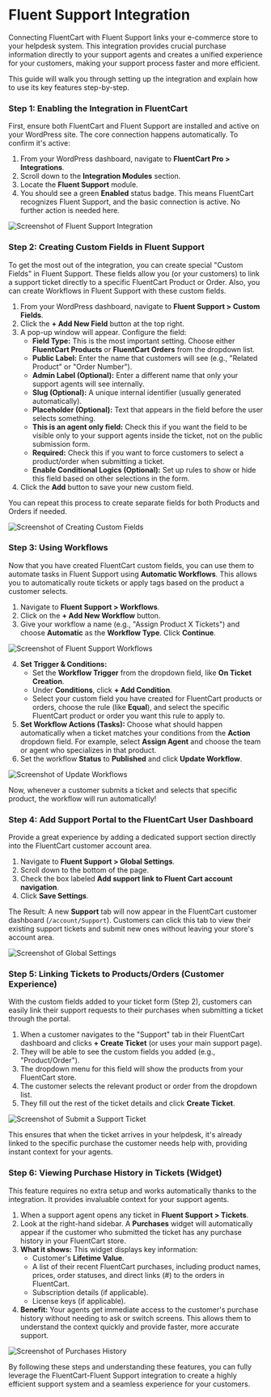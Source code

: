 # Fluent Support Integration

Connecting FluentCart with Fluent Support links your e-commerce store to your helpdesk system. This integration provides crucial purchase information directly to your support agents and creates a unified experience for your customers, making your support process faster and more efficient.

This guide will walk you through setting up the integration and explain how to use its key features step-by-step.

### Step 1: Enabling the Integration in FluentCart

First, ensure both FluentCart and Fluent Support are installed and active on your WordPress site. The core connection happens automatically. To confirm it's active:

1.  From your WordPress dashboard, navigate to **FluentCart Pro > Integrations**.
2.  Scroll down to the **Integration Modules** section.
3.  Locate the **Fluent Support** module.
4.  You should see a green **Enabled** status badge. This means FluentCart recognizes Fluent Support, and the basic connection is active. No further action is needed here.

![Screenshot of Fluent Support Integration](/images/integrations/fluentsupport-integration/enabling-the-integration.webp)

### Step 2: Creating Custom Fields in Fluent Support

To get the most out of the integration, you can create special "Custom Fields" in Fluent Support. These fields allow you (or your customers) to link a support ticket directly to a specific FluentCart Product or Order. Also, you can create Workflows in Fluent Support with these custom fields.

1.  From your WordPress dashboard, navigate to **Fluent Support > Custom Fields**.
2.  Click the **+ Add New Field** button at the top right.
3.  A pop-up window will appear. Configure the field:
    * **Field Type:** This is the most important setting. Choose either **FluentCart Products** or **FluentCart Orders** from the dropdown list.
    * **Public Label:** Enter the name that customers will see (e.g., "Related Product" or "Order Number").
    * **Admin Label (Optional):** Enter a different name that only your support agents will see internally.
    * **Slug (Optional):** A unique internal identifier (usually generated automatically).
    * **Placeholder (Optional):** Text that appears in the field before the user selects something.
    * **This is an agent only field:** Check this if you want the field to be visible only to your support agents inside the ticket, not on the public submission form.
    * **Required:** Check this if you want to force customers to select a product/order when submitting a ticket.
    * **Enable Conditional Logics (Optional):** Set up rules to show or hide this field based on other selections in the form.
4.  Click the **Add** button to save your new custom field.

You can repeat this process to create separate fields for both Products and Orders if needed.

![Screenshot of Creating Custom Fields](/images/integrations/fluentsupport-integration/creating-custom-field.gif)

### Step 3: Using Workflows

Now that you have created FluentCart custom fields, you can use them to automate tasks in Fluent Support using **Automatic Workflows**. This allows you to automatically route tickets or apply tags based on the product a customer selects.

1.  Navigate to **Fluent Support > Workflows**.
2.  Click on the **+ Add New Workflow** button.
3.  Give your workflow a name (e.g., "Assign Product X Tickets") and choose **Automatic** as the **Workflow Type**. Click **Continue**.

![Screenshot of Fluent Support Workflows](/images/integrations/fluentsupport-integration/add-new-workflow.webp)

4.  **Set Trigger & Conditions:**
    * Set the **Workflow Trigger** from the dropdown field, like **On Ticket Creation**.
    * Under **Conditions**, click **+ Add Condition**.
    * Select your custom field you have created for FluentCart products or orders, choose the rule (like **Equal**), and select the specific FluentCart product or order you want this rule to apply to.
5.  **Set Workflow Actions (Tasks):** Choose what should happen automatically when a ticket matches your conditions from the **Action** dropdown field. For example, select **Assign Agent** and choose the team or agent who specializes in that product.
6.  Set the workflow **Status** to **Published** and click **Update Workflow**.

![Screenshot of Update Workflows](/images/integrations/fluentsupport-integration/update-workflow.webp)

Now, whenever a customer submits a ticket and selects that specific product, the workflow will run automatically!

### Step 4: Add Support Portal to the FluentCart User Dashboard

Provide a great experience by adding a dedicated support section directly into the FluentCart customer account area.

1.  Navigate to **Fluent Support > Global Settings**.
2.  Scroll down to the bottom of the page.
3.  Check the box labeled **Add support link to Fluent Cart account navigation**.
4.  Click **Save Settings**.

The Result: A new **Support** tab will now appear in the FluentCart customer dashboard (`/account/Support`). Customers can click this tab to view their existing support tickets and submit new ones without leaving your store's account area.

![Screenshot of Global Settings](/images/integrations/fluentsupport-integration/add-support-link-in-cart.webp)

### Step 5: Linking Tickets to Products/Orders (Customer Experience)

With the custom fields added to your ticket form (Step 2), customers can easily link their support requests to their purchases when submitting a ticket through the portal.

1.  When a customer navigates to the "Support" tab in their FluentCart dashboard and clicks **+ Create Ticket** (or uses your main support page).
2.  They will be able to see the custom fields you added (e.g., "Product/Order").
3.  The dropdown menu for this field will show the products from your FluentCart store.
4.  The customer selects the relevant product or order from the dropdown list.
5.  They fill out the rest of the ticket details and click **Create Ticket**.

![Screenshot of Submit a Support Ticket](/images/integrations/fluentsupport-integration/submit-a-support-ticket.webp)

This ensures that when the ticket arrives in your helpdesk, it's already linked to the specific purchase the customer needs help with, providing instant context for your agents.

### Step 6: Viewing Purchase History in Tickets (Widget)

This feature requires no extra setup and works automatically thanks to the integration. It provides invaluable context for your support agents.

1.  When a support agent opens any ticket in **Fluent Support > Tickets**.
2.  Look at the right-hand sidebar. A **Purchases** widget will automatically appear if the customer who submitted the ticket has any purchase history in your FluentCart store.
3.  **What it shows:** This widget displays key information:
    * Customer's **Lifetime Value**.
    * A list of their recent FluentCart purchases, including product names, prices, order statuses, and direct links (#) to the orders in FluentCart.
    * Subscription details (if applicable).
    * License keys (if applicable).
4.  **Benefit:** Your agents get immediate access to the customer's purchase history without needing to ask or switch screens. This allows them to understand the context quickly and provide faster, more accurate support.

![Screenshot of Purchases History](/images/integrations/fluentsupport-integration/purchases-widget.webp)

By following these steps and understanding these features, you can fully leverage the FluentCart-Fluent Support integration to create a highly efficient support system and a seamless experience for your customers.